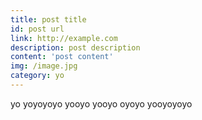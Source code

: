 ```yaml
---
title: post title
id: post url
link: http://example.com
description: post description
content: 'post content'
img: /image.jpg
category: yo
---
```


yo yoyoyoyo yooyo yooyo oyoyo yooyoyoyo
